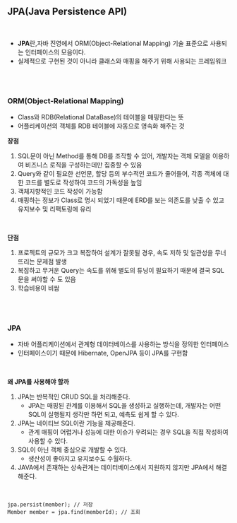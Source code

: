 ## JPA(Java Persistence API)

<br>

- **JPA**란,자바 진영에서 ORM(Object-Relational Mapping) 기술 표준으로 사용되는 인터페이스의 모음이다.
- 실제적으로 구현된 것이 아니라 클래스와 매핑을 해주기 위해 사용되는 프레임워크

<br><br>

### ORM(Object-Relational Mapping)

- Class와 RDB(Relational DataBase)의 테이블을 매핑한다는 뜻
- 어플리케이션의 객체를 RDB 테이블에 자동으로 영속화 해주는 것

**장점**

1. SQL문이 아닌 Method를 통해 DB를 조작할 수 있어, 개발자는 객체 모델을 이용하여 비즈니스 로직을 구성하는데만 집중할 수 있음
2. Query와 같이 필요한 선언문, 할당 등의 부수적인 코드가 줄어들어, 각종 객체에 대한 코드를 별도로 작성하여 코드의 가독성을 높임
3. 객체지향적인 코드 작성이 가능함
4. 매핑하는 정보가 Class로 명시 되었기 때문에 ERD를 보는 의존도를 낮출 수 있고 유지보수 및 리팩토링에 유리

<br>

**단점**

1. 프로젝트의 규모가 크고 복잡하여 설계가 잘못될 경우, 속도 저하 및 일관성을 무너뜨리는 문제점 발생
2. 복잡하고 무거운 Query는 속도를 위해 별도의 튜닝이 필요하기 때문에 결국 SQL문을 써야할 수 도 있음
3. 학습비용이 비쌈

<br><br>

### JPA

- 자바 어플리케이션에서 관계형 데이터베이스를 사용하는 방식을 정의한 인터페이스
- 인터페이스이기 때문에 Hibernate, OpenJPA 등이 JPA를 구현함

<br>

**왜 JPA를 사용해야 할까**

1. JPA는 반복적인 CRUD SQL을 처리해준다.
   - JPA는 매핑된 관계를 이용해서 SQL을 생성하고 실행하는데, 개발자는 어떤 SQL이 실행될지 생각만 하면 되고, 예측도 쉽게 할 수 있다.
2. JPA는 네이티브 SQL이란 기능을 제공해준다.
   - 관계 매핑이 어렵거나 성능에 대한 이슈가 우려되는 경우 SQL을 직접 작성하여 사용할 수 있다.
3. SQL이 아닌 객체 중심으로 개발할 수 있다.
   - 생산성이 좋아지고 유지보수도 수월하다.
4. JAVA에서 존재하는 상속관계는 데이터베이스에서 지원하지 않지만 JPA에서 해결해준다.

<br>

```
jpa.persist(member); // 저장
Member member = jpa.find(memberId); // 조회
```

